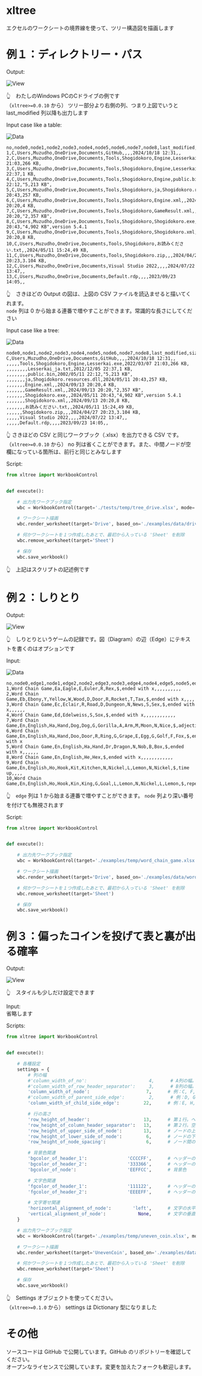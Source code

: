 # xltree

エクセルのワークシートの境界線を使って、ツリー構造図を描画します

# 例１：ディレクトリー・パス

Output:  

![View](https://github.com/muzudho/pyxltree/raw/main/docs_dev/img/202410__pg__20--1625-XltreeDrive.png)  

👆　わたしのWindows PCのCドライブの例です  
（`xltree>=0.0.10` から） ツリー部分より右側の列、つまり上図でいうと last_modified 列以降も出力します  

Input case like a table:  

![Data](https://github.com/muzudho/pyxltree/raw/main/docs_dev/img/202410__pg__20--1630-XltreeDriveTableData.png)  

```csv
no,node0,node1,node2,node3,node4,node5,node6,node7,node8,last_modified,size,comment
1,C,Users,Muzudho,OneDrive,Documents,GitHub,,,,2024/10/18 12:31,,
2,C,Users,Muzudho,OneDrive,Documents,Tools,Shogidokoro,Engine,Lesserkai.exe,2022/03/07 21:03,266 KB,
3,C,Users,Muzudho,OneDrive,Documents,Tools,Shogidokoro,Engine,Lesserkai_ja.txt,2012/12/05 22:37,1 KB,
4,C,Users,Muzudho,OneDrive,Documents,Tools,Shogidokoro,Engine,public.bin,2002/05/11 22:12,"5,213 KB",
5,C,Users,Muzudho,OneDrive,Documents,Tools,Shogidokoro,ja,Shogidokoro.resources.dll,2024/05/11 20:43,257 KB,
6,C,Users,Muzudho,OneDrive,Documents,Tools,Shogidokoro,Engine.xml,,2024/09/13 20:20,4 KB,
7,C,Users,Muzudho,OneDrive,Documents,Tools,Shogidokoro,GameResult.xml,,2024/09/13 20:20,"2,357 KB",
8,C,Users,Muzudho,OneDrive,Documents,Tools,Shogidokoro,Shogidokoro.exe,,2024/05/11 20:43,"4,902 KB",version 5.4.1
9,C,Users,Muzudho,OneDrive,Documents,Tools,Shogidokoro,Shogidokoro.xml,,2024/09/13 20:20,8 KB,
10,C,Users,Muzudho,OneDrive,Documents,Tools,Shogidokoro,お読みください.txt,,2024/05/11 15:24,49 KB,
11,C,Users,Muzudho,OneDrive,Documents,Tools,Shogidokoro.zip,,,2024/04/27 20:23,3.104 KB,
12,C,Users,Muzudho,OneDrive,Documents,Visual Studio 2022,,,,2024/07/22 13:47,,
13,C,Users,Muzudho,OneDrive,Documents,Default.rdp,,,,2023/09/23 14:05,,
```

👆　さきほどの Output の図は、上図の CSV ファイルを読込ませると描いてくれます。  
`node` 列は 0 から始まる連番で増やすことができます。常識的な長さにしてください  

Input case like a tree:  

![Data](https://github.com/muzudho/pyxltree/raw/main/docs_dev/img/202410__pg__20--1633-XltreeDriveTreeData.png)  

```csv
node0,node1,node2,node3,node4,node5,node6,node7,node8,last_modified,size,comment
C,Users,Muzudho,OneDrive,Documents,GitHub,,,,2024/10/18 12:31,,
,,,,,Tools,Shogidokoro,Engine,Lesserkai.exe,2022/03/07 21:03,266 KB,
,,,,,,,,Lesserkai_ja.txt,2012/12/05 22:37,1 KB,
,,,,,,,,public.bin,2002/05/11 22:12,"5,213 KB",
,,,,,,,ja,Shogidokoro.resources.dll,2024/05/11 20:43,257 KB,
,,,,,,,Engine.xml,,2024/09/13 20:20,4 KB,
,,,,,,,GameResult.xml,,2024/09/13 20:20,"2,357 KB",
,,,,,,,Shogidokoro.exe,,2024/05/11 20:43,"4,902 KB",version 5.4.1
,,,,,,,Shogidokoro.xml,,2024/09/13 20:20,8 KB,
,,,,,,,お読みください.txt,,2024/05/11 15:24,49 KB,
,,,,,,Shogidokoro.zip,,,2024/04/27 20:23,3.104 KB,
,,,,,Visual Studio 2022,,,,2024/07/22 13:47,,
,,,,,Default.rdp,,,,2023/09/23 14:05,,
```

👆  さきほどの CSV と同じワークブック（.xlsx）を出力できる CSV です。  
（`xltree>=0.0.10` から） no 列は省くことができます。また、中間ノードが空欄になっている箇所は、前行と同じとみなします  

Script:  

```py
from xltree import WorkbookControl


def execute():

    # 出力先ワークブック指定
    wbc = WorkbookControl(target='./tests/temp/tree_drive.xlsx', mode='w')

    # ワークシート描画
    wbc.render_worksheet(target='Drive', based_on='./examples/data/drive_by_table.csv')

    # 何かワークシートを１つ作成したあとで、最初から入っている 'Sheet' を削除
    wbc.remove_worksheet(target='Sheet')

    # 保存
    wbc.save_workbook()
```

👆　上記はスクリプトの記述例です  

# 例２：しりとり

Output:  

![View](https://github.com/muzudho/pyxltree/raw/main/docs_dev/img/202410__pg__19--0020-XltreeWordChainGameView.png)  

👆　しりとりというゲームの記録です。図（Diagram）の辺（Edge）にテキストを書くのはオプションです  

Input:  

![Data](https://github.com/muzudho/pyxltree/raw/main/docs_dev/img/202410__pg__19--0021-XltreeWordChainGameData.png)  

```csv
no,node0,edge1,node1,edge2,node2,edge3,node3,edge4,node4,edge5,node5,edge6,node6,edge7,node7,edge8,node8,edge9,node9
1,Word Chain Game,Ea,Eagle,E,Euler,R,Rex,$,ended with x,,,,,,,,,,
2,Word Chain Game,Eb,Ebony,Y,Yellow,W,Wood,D,Door,R,Rocket,T,Tax,$,ended with x,,,,
3,Word Chain Game,Ec,Eclair,R,Road,D,Dungeon,N,News,S,Sex,$,ended with x,,,,,,
4,Word Chain Game,Ed,Edelweiss,S,Sox,$,ended with x,,,,,,,,,,,,
7,Word Chain Game,En,English,Ha,Hand,Dog,Dog,G,Gorilla,A,Arm,M,Moon,N,Nice,$,adjective,,
6,Word Chain Game,En,English,Ha,Hand,Doo,Door,R,Ring,G,Grape,E,Egg,G,Golf,F,Fox,$,ended with x
5,Word Chain Game,En,English,Ha,Hand,Dr,Dragon,N,Nob,B,Box,$,ended with x,,,,,,
8,Word Chain Game,En,English,He,Hex,$,ended with x,,,,,,,,,,,,
9,Word Chain Game,En,English,Ho,Hook,Kit,Kitchen,N,Nickel,L,Lemon,N,Nickel,$,time up,,,,
10,Word Chain Game,En,English,Ho,Hook,Kin,King,G,Goal,L,Lemon,N,Nickel,L,Lemon,$,repetition,,
```

👆　`edge` 列は 1 から始まる連番で増やすことができます。 `node` 列より深い番号を付けても無視されます  

Script:  

```py
from xltree import WorkbookControl


def execute():

    # 出力先ワークブック指定
    wbc = WorkbookControl(target='./examples/temp/word_chain_game.xlsx', mode='w')

    # ワークシート描画
    wbc.render_worksheet(target='Drive', based_on='./examples/data/word_chain_game.csv')

    # 何かワークシートを１つ作成したあとで、最初から入っている 'Sheet' を削除
    wbc.remove_worksheet(target='Sheet')

    # 保存
    wbc.save_workbook()
```

# 例３：偏ったコインを投げて表と裏が出る確率

Output:  

![View](https://github.com/muzudho/pyxltree/raw/main/docs_dev/img/202410__pg__19--0311-XltreeSettings.png)  

👆　スタイルも少しだけ設定できます  

Input:  
省略します  

Scripts: 

```py
from xltree import WorkbookControl


def execute():

    # 各種設定
    settings = {
        # 列の幅
        #'column_width_of_no':                       4,      # A列の幅。no列
        #'column_width_of_row_header_separator':     3,      # B列の幅。空列
        'column_width_of_node':                     7,      # 例：C, F, I ...列の幅。ノードの箱の幅
        #'column_width_of_parent_side_edge':         2,      # 例：D, G, J ...列の幅。エッジの水平線のうち、親ノードの方
        'column_width_of_child_side_edge':         22,      # 例：E, H, K ...列の幅。エッジの水平線のうち、子ノードの方

        # 行の高さ
        'row_height_of_header':                    13,      # 第１行。ヘッダー
        'row_height_of_column_header_separator':   13,      # 第２行。空行
        'row_height_of_upper_side_of_node':        13,      # ノードの上側のセルの高さ
        'row_height_of_lower_side_of_node':         6,      # ノードの下側のセルの高さ
        'row_height_of_node_spacing':               6,      # ノード間の高さ

        # 背景色関連
        'bgcolor_of_header_1':               'CCCCFF',      # ヘッダーの背景色その１
        'bgcolor_of_header_2':               '333366',      # ヘッダーの背景色その２
        'bgcolor_of_node':                   'EEFFCC',      # 背景色

        # 文字色関連
        'fgcolor_of_header_1':               '111122',      # ヘッダーの文字色その１
        'fgcolor_of_header_2':               'EEEEFF',      # ヘッダーの文字色その２

        # 文字寄せ関連
        'horizontal_alignment_of_node':        'left',      # 文字の水平方向の寄せ。規定値 None。'left', 'fill', 'centerContinuous', 'center', 'right', 'general', 'justify', 'distributed' のいずれか。指定しないなら None
        'vertical_alignment_of_node':            None,      # 文字の垂直方向の寄せ。規定値 None。'bottom', 'center', 'top', 'justify', 'distributed' のいずれか。指定しないなら None
    }

    # 出力先ワークブック指定
    wbc = WorkbookControl(target='./examples/temp/uneven_coin.xlsx', mode='w', settings=settings)

    # ワークシート描画
    wbc.render_worksheet(target='UnevenCoin', based_on='./examples/data/uneven_coin.csv')

    # 何かワークシートを１つ作成したあとで、最初から入っている 'Sheet' を削除
    wbc.remove_worksheet(target='Sheet')

    # 保存
    wbc.save_workbook()
```

👆　Settings オブジェクトを使ってください。  
（`xltree>=0.1.0` から） settings は Dictionary 型になりました  

# その他

ソースコードは GitHub で公開しています。GitHub のリポジトリーを確認してください。  
オープンなライセンスで公開しています。変更を加えたフォークも歓迎します。  
